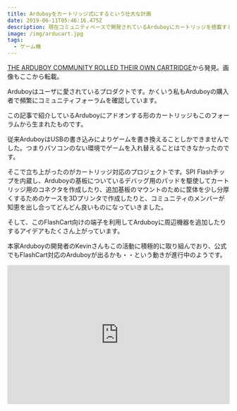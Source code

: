 ```yaml
---
title: Arduboyをカートリッジ式にするという壮大な計画
date: 2019-06-11T05:46:16.475Z
description: 現在コミュニティベースで開発されているArduboyにカートリッジを搭載するプロジェクトを紹介します。
image: /img/arducart.jpg
tags:
  - ゲーム機
---
```

[THE ARDUBOY COMMUNITY ROLLED THEIR OWN CARTRIDGE](https://hackaday.com/2019/06/07/the-arduboy-community-rolled-their-own-cartridge/)から発見。画像もここから転載。

Arduboyはユーザに愛されているプロダクトです。かくいう私もArduboyの購入者で頻繁にコミュニティフォーラムを確認しています。

この記事で紹介しているArduboyにアドオンする形のカートリッジもこのフォーラムから生まれたものです。

従来ArduboyはUSBの書き込みによりゲームを書き換えることしかできませんでした。つまりパソコンのない環境でゲームを入れ替えることはできなかったのです。

そこで立ち上がったのがカートリッジ対応のプロジェクトです。SPI Flashチップを内蔵し、Arduboyの基板についているデバッグ用のパッドを駆使してカートリッジ用のコネクタを作成したり、追加基板のマウントのために筐体を少し分厚くするためのケースを3Dプリンタで作成したりと、コミュニティのメンバーが知恵を出し合ってどんどん良いものになっていきました。

そして、このFlashCart向けの端子を利用してArduboyに周辺機器を追加したりするアイデアもたくさん上がっています。

本家Arduboyの開発者のKevinさんもこの活動に積極的に取り組んでおり、公式でもFlashCart対応のArduboyが出るかも・・という動きが進行中のようです。

<iframe width="100%" height="315" src="https://www.youtube.com/embed/9B4mz4AN39A" frameborder="0" allow="accelerometer; autoplay; encrypted-media; gyroscope; picture-in-picture" allowfullscreen></iframe>




